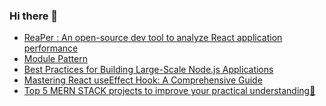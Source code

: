 ### Hi there 👋

<!-- daily.dev BOOKMARKS:START -->
- [ReaPer : An open-source dev tool to analyze React application performance](https://app.daily.dev/posts/fWc8qe1bD?utm_source=rss&utm_medium=bookmarks&utm_campaign=PnGboN99PhXCxFrWGGg2C)
- [Module Pattern](https://app.daily.dev/posts/I5JZD1Eth?utm_source=rss&utm_medium=bookmarks&utm_campaign=PnGboN99PhXCxFrWGGg2C)
- [Best Practices for Building Large-Scale Node.js Applications](https://app.daily.dev/posts/YmaZGnJi8?utm_source=rss&utm_medium=bookmarks&utm_campaign=PnGboN99PhXCxFrWGGg2C)
- [Mastering React useEffect Hook: A Comprehensive Guide](https://app.daily.dev/posts/uAd2A7TJn?utm_source=rss&utm_medium=bookmarks&utm_campaign=PnGboN99PhXCxFrWGGg2C)
- [Top 5 MERN STACK projects to improve your practical understanding🚀](https://app.daily.dev/posts/iCNgfUwZv?utm_source=rss&utm_medium=bookmarks&utm_campaign=PnGboN99PhXCxFrWGGg2C)
<!-- daily.dev BOOKMARKS:END -->

<!--
**dinesh4monto/dinesh4monto** is a ✨ _special_ ✨ repository because its `README.md` (this file) appears on your GitHub profile.

Here are some ideas to get you started:

- 🔭 I’m currently working on ...
- 🌱 I’m currently learning ...
- 👯 I’m looking to collaborate on ...
- 🤔 I’m looking for help with ...
- 💬 Ask me about ...
- 📫 How to reach me: ...
- 😄 Pronouns: ...
- ⚡ Fun fact: ...
-->
